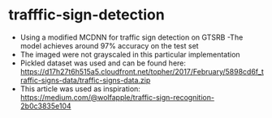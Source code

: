# trafffic-sign-detection
- Using a modified MCDNN for traffic sign detection on GTSRB
-The model achieves around 97% accuracy on the test set
- The imaged were not grayscaled in this particular implementation
- Pickled dataset was used and can be found here: https://d17h27t6h515a5.cloudfront.net/topher/2017/February/5898cd6f_traffic-signs-data/traffic-signs-data.zip
- This article was used as inspiration: https://medium.com/@wolfapple/traffic-sign-recognition-2b0c3835e104
